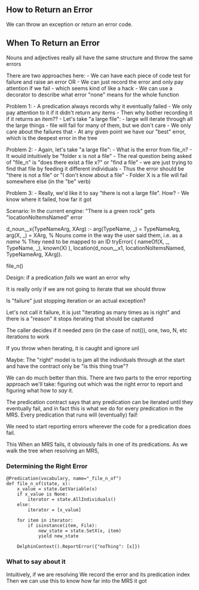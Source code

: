 

## How to Return an Error
We can throw an exception or return an error code.

## When To Return an Error


Nouns and adjectives really all have the same structure and throw the same errors

There are two approaches here: 
    - We can have each piece of code test for failure and raise an error 
    OR
    - We can just record the error and only pay attention if we fail
        - which seems kind of like a hack
    - We can use a decorator to describe what error "none" means for the whole function

Problem 1:
    - A predication always records why it eventually failed
    - We only pay attention to it if it didn't return any items
        - Then why bother recording it if it returns an item??
    - Let's take "a large file":
        - large will iterate through all the large things
        - file will fail for many of them, but we don't care
        - We only care about the failures that 
        - At any given point we have our "best" error, which is the deepest error in the tree

Problem 2:
    - Again, let's take "a large file":
    - What is the error from file_n?
        - It would intuitively be "folder x is not a file"
        - The real question being asked of "file_n" is "does there exist a file x?" or "find a file"
            - we are just trying to find that file by feeding it different individuals
            - Thus the error should be "there is not a file" or "I don't know about a file"
        - Folder X is a file will fail somewhere else (in the "be" verb)

Problem 3:
    - Really, we'd like it to say "there is not a large file".  How?
        - We know where it failed, how far it got
        
Scenario: In the current engine: "There is a green rock" gets "locationNoItemsNamed" error

d_noun__x(TypeNameArg, XArg) :- arg(TypeName, _) = TypeNameArg, arg(X, _) = XArg,
	% Nouns come in the way the user said them, i.e. as a *name*
	% They need to be mapped to an ID
	tryError(
	    (   nameOf(X, _, TypeName, _),
	        known(X)
	    ),
        location(d_noun__x1, locationNoItemsNamed, TypeNameArg, XArg)).

file_n()

Design: if a predication *fails* we want an error why

It is really only if we are not going to iterate that we should throw

Is "failure" just stopping iteration or an actual exception?

Let's not call it failure, it is just "iterating as many times as is right" and there is a "reason" it stops iterating that should be captured

The caller decides if it needed zero (in the case of not()), one, two, N, etc iterations to work

If you throw when iterating, it is caught and ignore unl

Maybe: The "right" model is to jam all the individuals through at the start and have the contract only be "is this thing true"?



We can do much better than this. There are two parts to the error reporting approach we'll take: figuring out which was the right error to report and figuring what how to *say* it.

The predication contract says that any predication can be iterated until they eventually fail, and in fact this is what we do for every predication in the MRS. Every predication that runs will (eventually) fail! 

We need to start reporting errors wherever the code for a predication does fail.

This 
When an MRS fails, it obviously fails in one of its predications. 
As we walk the tree when resolving an MRS, 
### Determining the Right Error



~~~
@Predication(vocabulary, name="_file_n_of")
def file_n_of(state, x):
    x_value = state.GetVariable(x)
    if x_value is None:
        iterator = state.AllIndividuals()
    else:
        iterator = [x_value]

    for item in iterator:
        if isinstance(item, File):
            new_state = state.SetX(x, item)
            yield new_state

    DelphinContext().ReportError({"noThing": [x]})
~~~

### What to say about it


Intuitively, if we are resolving 
We record the error and its predication index
Then we can use this to know how far into the MRS it got